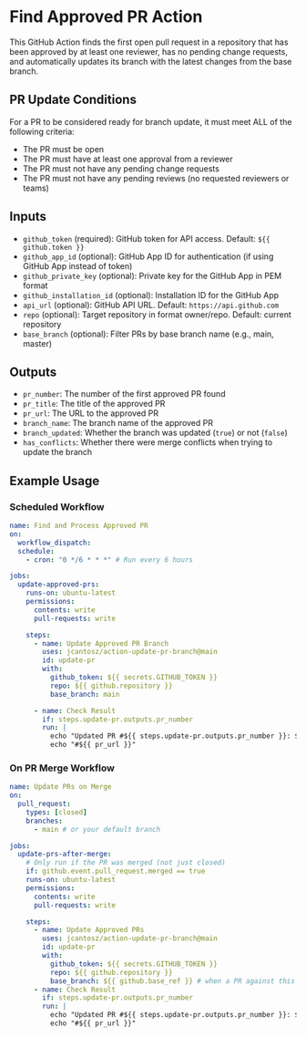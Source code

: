 # Find Approved PR Action

This GitHub Action finds the first open pull request in a repository that has been approved by at least one reviewer, has no pending change requests, and automatically updates its branch with the latest changes from the base branch.

## PR Update Conditions

For a PR to be considered ready for branch update, it must meet ALL of the following criteria:

- The PR must be open
- The PR must have at least one approval from a reviewer
- The PR must not have any pending change requests
- The PR must not have any pending reviews (no requested reviewers or teams)

## Inputs

- `github_token` (required): GitHub token for API access. Default: `${{ github.token }}`
- `github_app_id` (optional): GitHub App ID for authentication (if using GitHub App instead of token)
- `github_private_key` (optional): Private key for the GitHub App in PEM format
- `github_installation_id` (optional): Installation ID for the GitHub App
- `api_url` (optional): GitHub API URL. Default: `https://api.github.com`
- `repo` (optional): Target repository in format owner/repo. Default: current repository
- `base_branch` (optional): Filter PRs by base branch name (e.g., main, master)

## Outputs

- `pr_number`: The number of the first approved PR found
- `pr_title`: The title of the approved PR
- `pr_url`: The URL to the approved PR
- `branch_name`: The branch name of the approved PR
- `branch_updated`: Whether the branch was updated (`true`) or not (`false`)
- `has_conflicts`: Whether there were merge conflicts when trying to update the branch

## Example Usage

### Scheduled Workflow

```yaml
name: Find and Process Approved PR
on:
  workflow_dispatch:
  schedule:
    - cron: "0 */6 * * *" # Run every 6 hours

jobs:
  update-approved-prs:
    runs-on: ubuntu-latest
    permissions:
      contents: write
      pull-requests: write

    steps:
      - name: Update Approved PR Branch
        uses: jcantosz/action-update-pr-branch@main
        id: update-pr
        with:
          github_token: ${{ secrets.GITHUB_TOKEN }}
          repo: ${{ github.repository }}
          base_branch: main

      - name: Check Result
        if: steps.update-pr.outputs.pr_number
        run: |
          echo "Updated PR #${{ steps.update-pr.outputs.pr_number }}: ${{ steps.update-pr.outputs.pr_title }}"
          echo "#${{ pr_url }}"
```

### On PR Merge Workflow

```yaml
name: Update PRs on Merge
on:
  pull_request:
    types: [closed]
    branches:
      - main # or your default branch

jobs:
  update-prs-after-merge:
    # Only run if the PR was merged (not just closed)
    if: github.event.pull_request.merged == true
    runs-on: ubuntu-latest
    permissions:
      contents: write
      pull-requests: write

    steps:
      - name: Update Approved PRs
        uses: jcantosz/action-update-pr-branch@main
        id: update-pr
        with:
          github_token: ${{ secrets.GITHUB_TOKEN }}
          repo: ${{ github.repository }}
          base_branch: ${{ github.base_ref }} # when a PR against this ref is closed, update other prs that target the same branch
      - name: Check Result
        if: steps.update-pr.outputs.pr_number
        run: |
          echo "Updated PR #${{ steps.update-pr.outputs.pr_number }}: ${{ steps.update-pr.outputs.pr_title }}"
          echo "#${{ pr_url }}"
```
